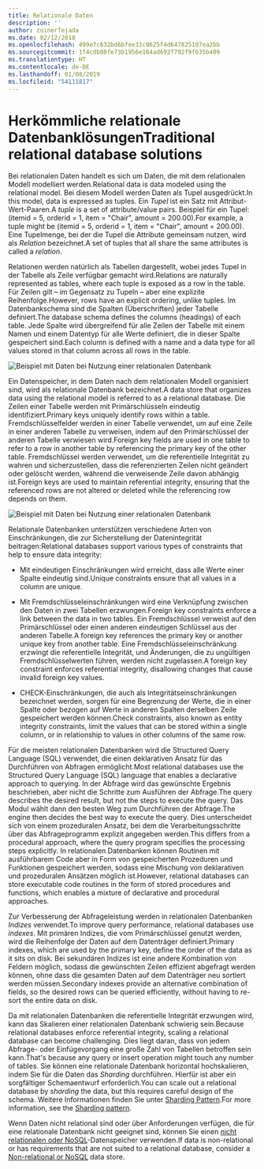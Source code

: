 ```yaml
---
title: Relationale Daten
description: ''
author: zoinerTejada
ms.date: 02/12/2018
ms.openlocfilehash: 499e7c632bd6bfee31c0625f4d647825107ea2bb
ms.sourcegitcommit: 1f4cdb08fe73b1956e164ad692f792f9f635b409
ms.translationtype: HT
ms.contentlocale: de-DE
ms.lasthandoff: 01/08/2019
ms.locfileid: "54111817"
---
```

# <a name="traditional-relational-database-solutions"></a><span data-ttu-id="e4f6e-102">Herkömmliche relationale Datenbanklösungen</span><span class="sxs-lookup"><span data-stu-id="e4f6e-102">Traditional relational database solutions</span></span>

<span data-ttu-id="e4f6e-103">Bei relationalen Daten handelt es sich um Daten, die mit dem relationalen Modell modelliert werden.</span><span class="sxs-lookup"><span data-stu-id="e4f6e-103">Relational data is data modeled using the relational model.</span></span> <span data-ttu-id="e4f6e-104">Bei diesem Modell werden Daten als Tupel ausgedrückt.</span><span class="sxs-lookup"><span data-stu-id="e4f6e-104">In this model, data is expressed as tuples.</span></span> <span data-ttu-id="e4f6e-105">Ein *Tupel* ist ein Satz mit Attribut-Wert-Paaren.</span><span class="sxs-lookup"><span data-stu-id="e4f6e-105">A *tuple* is a set of attribute/value pairs.</span></span> <span data-ttu-id="e4f6e-106">Beispiel für ein Tupel: (itemid = 5, orderid = 1, item = "Chair", amount = 200.00).</span><span class="sxs-lookup"><span data-stu-id="e4f6e-106">For example, a tuple might be (itemid = 5, orderid = 1, item = "Chair", amount = 200.00).</span></span> <span data-ttu-id="e4f6e-107">Eine Tupelmenge, bei der die Tupel die Attribute gemeinsam nutzen, wird als *Relation* bezeichnet.</span><span class="sxs-lookup"><span data-stu-id="e4f6e-107">A set of tuples that all share the same attributes is called a *relation*.</span></span>

<span data-ttu-id="e4f6e-108">Relationen werden natürlich als Tabellen dargestellt, wobei jedes Tupel in der Tabelle als Zeile verfügbar gemacht wird.</span><span class="sxs-lookup"><span data-stu-id="e4f6e-108">Relations are naturally represented as tables, where each tuple is exposed as a row in the table.</span></span> <span data-ttu-id="e4f6e-109">Für Zeilen gilt – im Gegensatz zu Tupeln – aber eine explizite Reihenfolge.</span><span class="sxs-lookup"><span data-stu-id="e4f6e-109">However, rows have an explicit ordering, unlike tuples.</span></span> <span data-ttu-id="e4f6e-110">Im Datenbankschema sind die Spalten (Überschriften) jeder Tabelle definiert.</span><span class="sxs-lookup"><span data-stu-id="e4f6e-110">The database schema defines the columns (headings) of each table.</span></span> <span data-ttu-id="e4f6e-111">Jede Spalte wird übergreifend für alle Zeilen der Tabelle mit einem Namen und einem Datentyp für alle Werte definiert, die in dieser Spalte gespeichert sind.</span><span class="sxs-lookup"><span data-stu-id="e4f6e-111">Each column is defined with a name and a data type for all values stored in that column across all rows in the table.</span></span>

![Beispiel mit Daten bei Nutzung einer relationalen Datenbank](../images/example-relational.png)

<span data-ttu-id="e4f6e-113">Ein Datenspeicher, in dem Daten nach dem relationalen Modell organisiert sind, wird als relationale Datenbank bezeichnet.</span><span class="sxs-lookup"><span data-stu-id="e4f6e-113">A data store that organizes data using the relational model is referred to as a relational database.</span></span> <span data-ttu-id="e4f6e-114">Die Zeilen einer Tabelle werden mit Primärschlüsseln eindeutig identifiziert.</span><span class="sxs-lookup"><span data-stu-id="e4f6e-114">Primary keys uniquely identify rows within a table.</span></span> <span data-ttu-id="e4f6e-115">Fremdschlüsselfelder werden in einer Tabelle verwendet, um auf eine Zeile in einer anderen Tabelle zu verweisen, indem auf den Primärschlüssel der anderen Tabelle verwiesen wird.</span><span class="sxs-lookup"><span data-stu-id="e4f6e-115">Foreign key fields are used in one table to refer to a row in another table by referencing the primary key of the other table.</span></span> <span data-ttu-id="e4f6e-116">Fremdschlüssel werden verwendet, um die referentielle Integrität zu wahren und sicherzustellen, dass die referenzierten Zeilen nicht geändert oder gelöscht werden, während die verweisende Zeile davon abhängig ist.</span><span class="sxs-lookup"><span data-stu-id="e4f6e-116">Foreign keys are used to maintain referential integrity, ensuring that the referenced rows are not altered or deleted while the referencing row depends on them.</span></span>

![Beispiel mit Daten bei Nutzung einer relationalen Datenbank](../images/example-relational2.png)

<span data-ttu-id="e4f6e-118">Relationale Datenbanken unterstützen verschiedene Arten von Einschränkungen, die zur Sicherstellung der Datenintegrität beitragen:</span><span class="sxs-lookup"><span data-stu-id="e4f6e-118">Relational databases support various types of constraints that help to ensure data integrity:</span></span>

- <span data-ttu-id="e4f6e-119">Mit eindeutigen Einschränkungen wird erreicht, dass alle Werte einer Spalte eindeutig sind.</span><span class="sxs-lookup"><span data-stu-id="e4f6e-119">Unique constraints ensure that all values in a column are unique.</span></span>

- <span data-ttu-id="e4f6e-120">Mit Fremdschlüsseleinschränkungen wird eine Verknüpfung zwischen den Daten in zwei Tabellen erzwungen.</span><span class="sxs-lookup"><span data-stu-id="e4f6e-120">Foreign key constraints enforce a link between the data in two tables.</span></span> <span data-ttu-id="e4f6e-121">Ein Fremdschlüssel verweist auf den Primärschlüssel oder einen anderen eindeutigen Schlüssel aus der anderen Tabelle.</span><span class="sxs-lookup"><span data-stu-id="e4f6e-121">A foreign key references the primary key or another unique key from another table.</span></span> <span data-ttu-id="e4f6e-122">Eine Fremdschlüsseleinschränkung erzwingt die referentielle Integrität, und Änderungen, die zu ungültigen Fremdschlüsselwerten führen, werden nicht zugelassen.</span><span class="sxs-lookup"><span data-stu-id="e4f6e-122">A foreign key constraint enforces referential integrity, disallowing changes that cause invalid foreign key values.</span></span>

- <span data-ttu-id="e4f6e-123">CHECK-Einschränkungen, die auch als Integritätseinschränkungen bezeichnet werden, sorgen für eine Begrenzung der Werte, die in einer Spalte oder bezogen auf Werte in anderen Spalten derselben Zeile gespeichert werden können.</span><span class="sxs-lookup"><span data-stu-id="e4f6e-123">Check constraints, also known as entity integrity constraints, limit the values that can be stored within a single column, or in relationship to values in other columns of the same row.</span></span>

<span data-ttu-id="e4f6e-124">Für die meisten relationalen Datenbanken wird die Structured Query Language (SQL) verwendet, die einen deklarativen Ansatz für das Durchführen von Abfragen ermöglicht.</span><span class="sxs-lookup"><span data-stu-id="e4f6e-124">Most relational databases use the Structured Query Language (SQL) language that enables a declarative approach to querying.</span></span> <span data-ttu-id="e4f6e-125">In der Abfrage wird das gewünschte Ergebnis beschrieben, aber nicht die Schritte zum Ausführen der Abfrage.</span><span class="sxs-lookup"><span data-stu-id="e4f6e-125">The query describes the desired result, but not the steps to execute the query.</span></span> <span data-ttu-id="e4f6e-126">Das Modul wählt dann den besten Weg zum Durchführen der Abfrage.</span><span class="sxs-lookup"><span data-stu-id="e4f6e-126">The engine then decides the best way to execute the query.</span></span> <span data-ttu-id="e4f6e-127">Dies unterscheidet sich von einem prozeduralen Ansatz, bei dem die Verarbeitungsschritte über das Abfrageprogramm explizit angegeben werden.</span><span class="sxs-lookup"><span data-stu-id="e4f6e-127">This differs from a procedural approach, where the query program specifies the processing steps explicitly.</span></span> <span data-ttu-id="e4f6e-128">In relationalen Datenbanken können Routinen mit ausführbarem Code aber in Form von gespeicherten Prozeduren und Funktionen gespeichert werden, sodass eine Mischung von deklarativen und prozeduralen Ansätzen möglich ist.</span><span class="sxs-lookup"><span data-stu-id="e4f6e-128">However, relational databases can store executable code routines in the form of stored procedures and functions, which enables a mixture of declarative and procedural approaches.</span></span>

<span data-ttu-id="e4f6e-129">Zur Verbesserung der Abfrageleistung werden in relationalen Datenbanken *Indizes* verwendet.</span><span class="sxs-lookup"><span data-stu-id="e4f6e-129">To improve query performance, relational databases use *indexes*.</span></span> <span data-ttu-id="e4f6e-130">Mit primären Indizes, die vom Primärschlüssel genutzt werden, wird die Reihenfolge der Daten auf dem Datenträger definiert.</span><span class="sxs-lookup"><span data-stu-id="e4f6e-130">Primary indexes, which are used by the primary key, define the order of the data as it sits on disk.</span></span> <span data-ttu-id="e4f6e-131">Bei sekundären Indizes ist eine andere Kombination von Feldern möglich, sodass die gewünschten Zeilen effizient abgefragt werden können, ohne dass die gesamten Daten auf dem Datenträger neu sortiert werden müssen.</span><span class="sxs-lookup"><span data-stu-id="e4f6e-131">Secondary indexes provide an alternative combination of fields, so the desired rows can be queried efficiently, without having to re-sort the entire data on disk.</span></span>

<span data-ttu-id="e4f6e-132">Da mit relationalen Datenbanken die referentielle Integrität erzwungen wird, kann das Skalieren einer relationalen Datenbank schwierig sein.</span><span class="sxs-lookup"><span data-stu-id="e4f6e-132">Because relational databases enforce referential integrity, scaling a relational database can become challenging.</span></span> <span data-ttu-id="e4f6e-133">Dies liegt daran, dass von jedem Abfrage- oder Einfügevorgang eine große Zahl von Tabellen betroffen sein kann.</span><span class="sxs-lookup"><span data-stu-id="e4f6e-133">That's because any query or insert operation might touch any number of tables.</span></span> <span data-ttu-id="e4f6e-134">Sie können eine relationale Datenbank horizontal hochskalieren, indem Sie für die Daten das *Sharding* durchführen. Hierfür ist aber ein sorgfältiger Schemaentwurf erforderlich.</span><span class="sxs-lookup"><span data-stu-id="e4f6e-134">You can scale out a relational database by *sharding* the data, but this requires careful design of the schema.</span></span> <span data-ttu-id="e4f6e-135">Weitere Informationen finden Sie unter [Sharding Pattern](../../patterns/sharding.md).</span><span class="sxs-lookup"><span data-stu-id="e4f6e-135">For more information, see the [Sharding pattern](../../patterns/sharding.md).</span></span>

<span data-ttu-id="e4f6e-136">Wenn Daten nicht relational sind oder über Anforderungen verfügen, die für eine relationale Datenbank nicht geeignet sind, können Sie einen [nicht relationalen oder NoSQL](../big-data/non-relational-data.md)-Datenspeicher verwenden.</span><span class="sxs-lookup"><span data-stu-id="e4f6e-136">If data is non-relational or has requirements that are not suited to a relational database, consider a [Non-relational or NoSQL](../big-data/non-relational-data.md) data store.</span></span>
